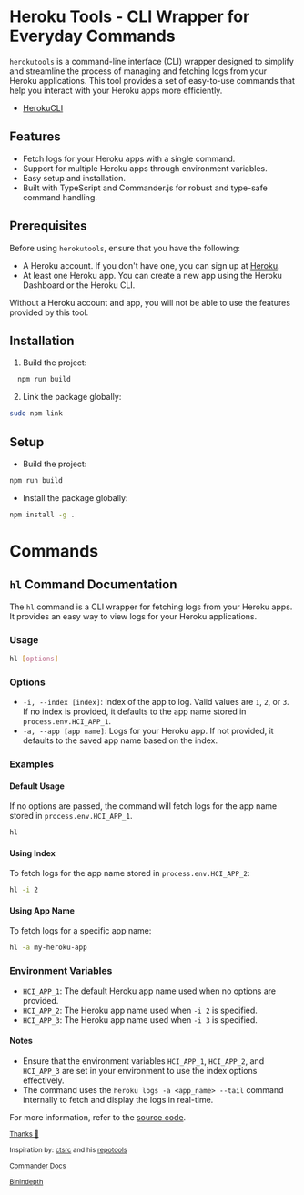 # Heroku Tools - CLI Wrapper for Everyday Commands

`herokutools` is a command-line interface (CLI) wrapper designed to simplify and streamline the process of managing and fetching logs from your Heroku applications. This tool provides a set of easy-to-use commands that help you interact with your Heroku apps more efficiently.

- [HerokuCLI](https://devcenter.heroku.com/articles/heroku-cli-commands)

## Features

- Fetch logs for your Heroku apps with a single command.
- Support for multiple Heroku apps through environment variables.
- Easy setup and installation.
- Built with TypeScript and Commander.js for robust and type-safe command handling.

## Prerequisites

Before using `herokutools`, ensure that you have the following:

- A Heroku account. If you don't have one, you can sign up at [Heroku](https://signup.heroku.com/).
- At least one Heroku app. You can create a new app using the Heroku Dashboard or the Heroku CLI.

Without a Heroku account and app, you will not be able to use the features provided by this tool.

## Installation

1.  Build the project:

```sh
  npm run build
```

2. Link the package globally:

```sh
sudo npm link
```

## Setup

- Build the project:

```sh
npm run build
```

- Install the package globally:

```sh
npm install -g .
```

# Commands

## `hl` Command Documentation

The `hl` command is a CLI wrapper for fetching logs from your Heroku apps. It provides an easy way to view logs for your Heroku applications.

### Usage

```sh
hl [options]
```

### Options

- `-i, --index [index]`: Index of the app to log. Valid values are `1`, `2`, or `3`. If no index is provided, it defaults to the app name stored in `process.env.HCI_APP_1`.
- `-a, --app [app name]`: Logs for your Heroku app. If not provided, it defaults to the saved app name based on the index.

### Examples

#### Default Usage

If no options are passed, the command will fetch logs for the app name stored in `process.env.HCI_APP_1`.

```sh
hl
```

#### Using Index

To fetch logs for the app name stored in `process.env.HCI_APP_2`:

```sh
hl -i 2
```

#### Using App Name

To fetch logs for a specific app name:

```sh
hl -a my-heroku-app
```

### Environment Variables

- `HCI_APP_1`: The default Heroku app name used when no options are provided.
- `HCI_APP_2`: The Heroku app name used when `-i 2` is specified.
- `HCI_APP_3`: The Heroku app name used when `-i 3` is specified.

#### Notes

- Ensure that the environment variables `HCI_APP_1`, `HCI_APP_2`, and `HCI_APP_3` are set in your environment to use the index options effectively.
- The command uses the `heroku logs -a <app_name> --tail` command internally to fetch and display the logs in real-time.

For more information, refer to the [source code]().

<sup>[Thanks 🙏](https://blog.logrocket.com/building-typescript-cli-node-js-commander/)</sub>

<sup>Inspiration by: [ctsrc](https://github.com/ctsrc) and his [repotools](https://crates.io/crates/repotools)</sup>

<sup>[Commander Docs](https://github.com/tj/commander.js?tab=readme-ov-file#npm-run-script)</sup>

<sup>[Binindepth](https://medium.com/nerd-for-tech/what-bin-does-in-package-json-931d691b1e33)</sup>
